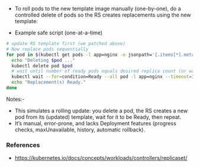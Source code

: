 - To roll pods to the new template image manually (one-by-one), do a controlled delete of pods so the RS creates replacements using the new template:

- Example safe script (one-at-a-time)
```bash
# update RS template first (we patched above)
# Now replace pods sequentially
for pod in $(kubectl get pods -l app=nginx -o jsonpath='{.items[*].metadata.name}'); do
  echo "Deleting $pod ..."
  kubectl delete pod $pod
  # wait until number of ready pods equals desired replica count (or wait until replacement pod is Ready)
  kubectl wait --for=condition=Ready --all pod -l app=nginx --timeout=180s
  echo "Replacement(s) Ready."
done
```

Notes:-
- This simulates a rolling update: you delete a pod, the RS creates a new pod from its (updated) template, wait for it to be Ready, then repeat.
- It’s manual, error-prone, and lacks Deployment features (progress checks, maxUnavailable, history, automatic rollback).

### References
- https://kubernetes.io/docs/concepts/workloads/controllers/replicaset/

